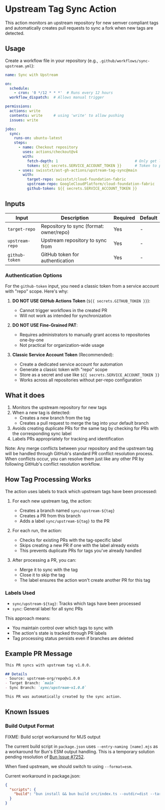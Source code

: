 # Upstream Tag Sync Action

This action monitors an upstream repository for new semver compliant tags and automatically creates pull requests to sync a fork when new tags are detected.

## Usage

Create a workflow file in your repository (e.g., `.github/workflows/sync-upstream.yml`):

```yaml
name: Sync with Upstream

on:
  schedule:
    - cron: '0 */12 * * *'  # Runs every 12 hours
  workflow_dispatch:  # Allows manual trigger

permissions:
  actions: write
  contents: write     # using 'write' to allow pushing
  issues: write

jobs:
  sync:
    runs-on: ubuntu-latest
    steps:
      - name: Checkout repository
        uses: actions/checkout@v4
        with:
          fetch-depth: 1                                   # Only get latest commit
          token: ${{ secrets.SERVICE_ACCOUNT_TOKEN }}      # Token to push back to fork
      - uses: swisstxt/ast-gh-actions/upstream-tag-sync@main
        with:
          target-repo: swisstxt/cloud-foundation-fabric
          upstream-repo: GoogleCloudPlatform/cloud-foundation-fabric
          github-token: ${{ secrets.SERVICE_ACCOUNT_TOKEN }}
```

## Inputs

| Input | Description | Required | Default |
|-------|-------------|----------|---------|
| `target-repo` | Repository to sync (format: owner/repo) | Yes | - |
| `upstream-repo` | Upstream repository to sync from | Yes | - |
| `github-token` | GitHub token for authentication | Yes | - |

### Authentication Options

For the `github-token` input, you need a classic token from a service account with "repo" scope. Here's why:

1. **DO NOT USE GitHub Actions Token** (`${{ secrets.GITHUB_TOKEN }}`):
   - Cannot trigger workflows in the created PR
   - Will not work as intended for synchronization

2. **DO NOT USE Fine-Grained PAT**:
   - Requires administrators to manually grant access to repositories one-by-one
   - Not practical for organization-wide usage

3. **Classic Service Account Token** (Recommended):
   - Create a dedicated service account for automation
   - Generate a classic token with "repo" scope
   - Store as a secret and use like `${{ secrets.SERVICE_ACCOUNT_TOKEN }}`
   - Works across all repositories without per-repo configuration

## What it does

1. Monitors the upstream repository for new tags
2. When a new tag is detected:
   - Creates a new branch from the tag
   - Creates a pull request to merge the tag into your default branch
3. Avoids creating duplicate PRs for the same tag by checking for PRs with the corresponding sync label
4. Labels PRs appropriately for tracking and identification

Note: Any merge conflicts between your repository and the upstream tag will be handled through GitHub's standard PR conflict resolution process. When conflicts occur, you can resolve them just like any other PR by following GitHub's conflict resolution workflow.

## How Tag Processing Works

The action uses labels to track which upstream tags have been processed:

1. For each new upstream tag, the action:
   - Creates a branch named `sync/upstream-${tag}`
   - Creates a PR from this branch
   - Adds a label `sync/upstream-${tag}` to the PR

2. For each run, the action:
   - Checks for existing PRs with the tag-specific label
   - Skips creating a new PR if one with the label already exists
   - This prevents duplicate PRs for tags you've already handled

3. After processing a PR, you can:
   - Merge it to sync with the tag
   - Close it to skip the tag
   - The label ensures the action won't create another PR for this tag

### Labels Used

- `sync/upstream-${tag}`: Tracks which tags have been processed
- `sync`: General label for all sync PRs

This approach means:

- You maintain control over which tags to sync with
- The action's state is tracked through PR labels
- Tag processing status persists even if branches are deleted

## Example PR Message

```markdown
This PR syncs with upstream tag v1.0.0.

## Details
- Source: upstream-org/repo@v1.0.0
- Target Branch: `main`
- Sync Branch: `sync/upstream-v1.0.0`

This PR was automatically created by the sync action.
```

## Known Issues

### Build Output Format

FIXME: Build script workaround for MJS output

The current build script in `package.json` uses `--entry-naming [name].mjs` as a workaround for Bun's ESM output handling.
This is a temporary solution pending resolution of [Bun Issue #7252](https://github.com/oven-sh/bun/issues/7252#issuecomment-2054172188).

When fixed upstream, we should switch to using `--format=esm`.

Current workaround in package.json:

```json
{
  "scripts": {
    "build": "bun install && bun build src/index.ts --outdir=dist --target=node --entry-naming '[name].mjs'"
  }
}
```
